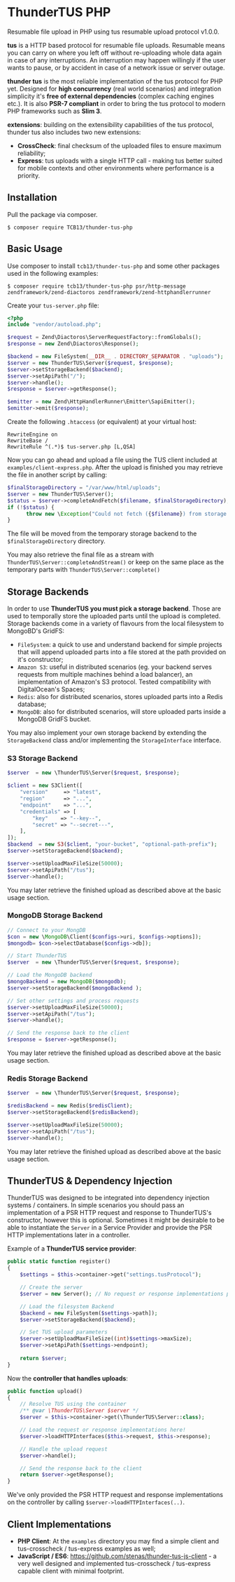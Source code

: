 # ThunderTUS PHP

Resumable file upload in PHP using tus resumable upload protocol v1.0.0.

**tus** is a HTTP based protocol for resumable file uploads. Resumable means you can carry on where you left off without re-uploading whole data again in case of any interruptions. An interruption may happen willingly if the user wants to pause, or by accident in case of a network issue or server outage.

**thunder tus** is the most reliable implementation of the tus protocol for PHP yet. Designed for **high concurrency** (real world scenarios) and integration simplicity it's **free of external dependencies** (complex caching engines etc.). It is also **PSR-7 compliant** in order to bring the tus protocol to modern PHP frameworks such as **Slim 3**.

**extensions**: building on the extensibility capabilities of the tus protocol, thunder tus also includes two new extensions:

- **CrossCheck**: final checksum of the uploaded files to ensure maximum reliability;
- **Express**: tus uploads with a single HTTP call - making tus better suited for mobile contexts and other environments where performance is a priority.

## Installation

Pull the package via composer.
```shell
$ composer require TCB13/thunder-tus-php
```

## Basic Usage

Use composer to install `tcb13/thunder-tus-php` and some other packages used in the following examples:
```shell
$ composer require tcb13/thunder-tus-php psr/http-message zendframework/zend-diactoros zendframework/zend-httphandlerrunner
```
Create your `tus-server.php` file:
````php
<?php
include "vendor/autoload.php";

$request = Zend\Diactoros\ServerRequestFactory::fromGlobals();
$response = new Zend\Diactoros\Response();

$backend = new FileSystem(__DIR__ . DIRECTORY_SEPARATOR . "uploads");
$server = new ThunderTUS\Server($request, $response);
$server->setStorageBackend($backend);
$server->setApiPath("/");
$server->handle();
$response = $server->getResponse();

$emitter = new Zend\HttpHandlerRunner\Emitter\SapiEmitter();
$emitter->emit($response);
````
Create the following `.htaccess` (or equivalent) at your virtual host:
````
RewriteEngine on
RewriteBase /
RewriteRule ^(.*)$ tus-server.php [L,QSA]
````
Now you can go ahead and upload a file using the TUS client included at `examples/client-express.php`.
After the upload is finished you may retrieve the file in another script by calling:
````php
$finalStorageDirectory = "/var/www/html/uploads";
$server = new ThunderTUS\Server();
$status = $server->completeAndFetch($filename, $finalStorageDirectory);
if (!$status) {
      throw new \Exception("Could not fetch ({$filename}) from storage backend: not found.");
}
````
The file will be moved from the temporary storage backend to the `$finalStorageDirectory` directory.

You may also retrieve the final file as a stream with `ThunderTUS\Server::completeAndStream()` or keep on the same place as the temporary parts with `ThunderTUS\Server::complete()`

## Storage Backends

In order to use **ThunderTUS you must pick a storage backend**. Those are used to temporally store the uploaded parts until the upload is completed. Storage backends come in a variety of flavours from the local filesystem to MongoBD's GridFS:

- `FileSystem`: a quick to use and understand backend for simple projects that will append uploaded parts into a file stored at the path provided on it's constructor;
- `Amazon S3`: useful in distributed scenarios (eg. your backend serves requests from multiple machines behind a load balancer), an implementation of Amazon's S3 protocol. Tested compatibility with DigitalOcean's Spaces;
- `Redis`:  also for distributed scenarios, stores uploaded parts into a Redis database;
- `MongoDB`: also for distributed scenarios, will store uploaded parts inside a MongoDB GridFS bucket.

You may also implement your own storage backend by extending the `StorageBackend` class and/or implementing the `StorageInterface` interface.

### S3 Storage Backend
````php
$server  = new \ThunderTUS\Server($request, $response);

$client = new S3Client([
    "version"     => "latest",
    "region"      => "...",
    "endpoint"    => "...",
    "credentials" => [
        "key"    => "--key--",
        "secret" => "--secret---",
    ],
]);
$backend  = new S3($client, "your-bucket", "optional-path-prefix");
$server->setStorageBackend($backend);

$server->setUploadMaxFileSize(50000);
$server->setApiPath("/tus");
$server->handle();
`````
You may later retrieve the finished upload as described above at the basic usage section.

### MongoDB Storage Backend
````php
// Connect to your MongDB
$con = new \MongoDB\Client($configs->uri, $configs->options]);
$mongodb= $con->selectDatabase($configs->db]);

// Start ThunderTUS
$server  = new \ThunderTUS\Server($request, $response);

// Load the MongoDB backend
$mongoBackend = new MongoDB($mongodb);
$server->setStorageBackend($mongoBackend );

// Set other settings and process requests
$server->setUploadMaxFileSize(50000);
$server->setApiPath("/tus");
$server->handle();

// Send the response back to the client
$response = $server->getResponse();
````
You may later retrieve the finished upload as described above at the basic usage section.

### Redis Storage Backend
````php
$server  = new \ThunderTUS\Server($request, $response);

$redisBackend = new Redis($redisClient);
$server->setStorageBackend($redisBackend);

$server->setUploadMaxFileSize(50000);
$server->setApiPath("/tus");
$server->handle();
`````
You may later retrieve the finished upload as described above at the basic usage section.

## ThunderTUS & Dependency Injection

ThunderTUS was designed to be integrated into dependency injection systems / containers. 
In simple scenarios you should pass an implementation of a PSR HTTP request and response to ThunderTUS's constructor, however this is optional. Sometimes it might be desirable to be able to instantiate the `Server` in a Service Provider and provide the PSR HTTP implementations later in a controller.

Example of a **ThunderTUS service provider**:

````php
public static function register()
{
    $settings = $this->container->get("settings.tusProtocol");

    // Create the server
    $server = new Server(); // No request or response implementations passed here

    // Load the filesystem Backend
    $backend = new FileSystem($settings->path]);
    $server->setStorageBackend($backend);

    // Set TUS upload parameters
    $server->setUploadMaxFileSize((int)$settings->maxSize);
    $server->setApiPath($settings->endpoint);
    
    return $server;
}
````
Now the **controller that handles uploads**:

````php
public function upload()
{
    // Resolve TUS using the container
    /** @var \ThunderTUS\Server $server */
    $server = $this->container->get(\ThunderTUS\Server::class);

    // Load the request or response implementations here!
    $server->loadHTTPInterfaces($this->request, $this->response); 

    // Handle the upload request
    $server->handle();

    // Send the response back to the client
    return $server->getResponse();
}
````
We've only provided the PSR HTTP request and response implementations on the controller by calling `$server->loadHTTPInterfaces(..)`.

## Client Implementations

- **PHP Client**: At the `examples` directory you may find a simple client and tus-crosscheck / tus-express examples as well;
- **JavaScript / ES6**: https://github.com/stenas/thunder-tus-js-client - a very well designed and implemented tus-crosscheck / tus-express capable client with minimal footprint.
